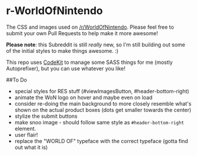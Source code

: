 # r-WorldOfNintendo
The CSS and images used on [/r/WorldOfNintendo](http://reddit.com/r/WorldOfNintendo). Please feel free to submit your own Pull Requests to help make it more awesome!

**Please note**: this Subreddit is still *really* new, so I'm still building out some of the initial styles to make things awesome. :)

This repo uses [CodeKit](https://incident57.com/codekit/) to manage some SASS things for me (mostly Autoprefixer), but you can use whatever you like!

##To Do
* special styles for RES stuff (#viewImagesButton, #header-bottom-right)
* animate the WoN logo on hover and maybe even on load
* consider re-doing the main background to more closely resemble what's shown on the actual product boxes (dots get smaller towards the center)
* stylize the submit buttons
* make snoo image - should follow same style as `#header-bottom-right` element.
* user flair!
* replace the "WORLD OF" typeface with the correct typeface (gotta find out what it is)

